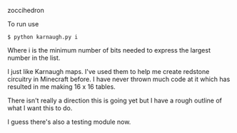 zoccihedron

To run use

    $ python karnaugh.py i

Where i is the minimum number of bits needed to express the largest number in the list.

I just like Karnaugh maps. I've used them to help me create redstone circuitry in Minecraft before. I have never thrown much code at it which has resulted in me making 16 x 16 tables. 

There isn't really a direction this is going yet but I have a rough outline of what I want this to do.

I guess there's also a testing module now.

